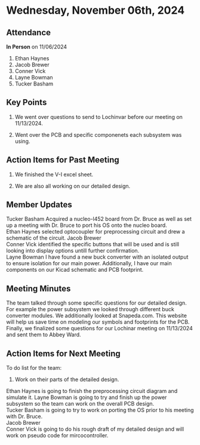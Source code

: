 # Wednesday, November 06th, 2024

## Attendance
**In Person** on 11/06/2024
1. Ethan Haynes
2. Jacob Brewer
3. Conner Vick
4. Layne Bowman
5. Tucker Basham


## Key Points
1. We went over questions to send to Lochinvar before our meeting on 11/13/2024.

2. Went over the PCB and specific componenets each subsystem was using.
   
## Action Items for Past Meeting
1. We finished the V-I excel sheet.
  
2. We are also all working on our detailed design.

## Member Updates
Tucker Basham Acquired a nucleo-l452 board from Dr. Bruce as well as set up a meeting with Dr. Bruce to port his OS onto the nucleo board.  
Ethan Haynes selected optocoupler for preprocessing circuit and drew a schematic of the circuit.
Jacob Brewer  
Conner Vick identified the specific buttons that will be used and is still looking into display options untill further confirmation.   
Layne Bowman I have found a new buck converter with an isolated output to ensure isolation for our main power. Additionally, I have our main components on our Kicad schematic and PCB footprint.  

## Meeting Minutes
The team talked through some specific questions for our detailed design. For example the power subsystem we looked through different buck converter modules. We additionally looked at Snapeda.com. This website will help us save time on modeling our symbols and footprints for the PCB. Finally, we finalized some questions for our Lochinar meeting on 11/13/2024 and sent them to Abbey Ward.  

## Action Items for Next Meeting
To do list for the team:  
1. Work on their parts of the detailed design.

Ethan Haynes is going to finish the preprocessing circuit diagram and simulate it.
Layne Bowman is going to try and finish up the power subsystem so the team can work on the overall PCB design.  
Tucker Basham is going to try to work on porting the OS prior to his meeting with Dr. Bruce.  
Jacob Brewer  
Conner Vick is going to do his rough draft of my detailed design and will work on pseudo code for mircocontroller.  

